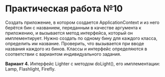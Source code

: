 # Практическая работа №10
Создать приложение, в котором создается ApplicationContext и из него
берётся бин с названием, переданным в качестве аргумента к приложению, и
вызывается метод интерфейса, который он имплементирует. Нужно создать
по одному бину для каждого класса, определить им название. Проверить, что
вызывается при вводе названия каждого из бинов. Классы и интерфейс
определяются в соответствии с вариантом индивидуального задания.

**Вариант 4.** Интерфейс Lighter с методом doLight(), его имплементации: Lamp,
Flashlight, Firefly.